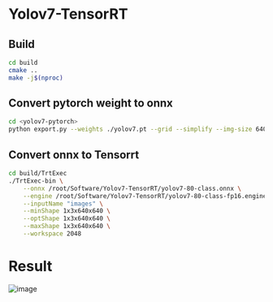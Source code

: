 # Yolov7-TensorRT

## Build

```bash
cd build
cmake ..
make -j$(nproc)
```

## Convert pytorch weight to onnx

```bash
cd <yolov7-pytorch>
python export.py --weights ./yolov7.pt --grid --simplify --img-size 640 640
```

## Convert onnx to Tensorrt

```bash
cd build/TrtExec
./TrtExec-bin \
    --onnx /root/Software/Yolov7-TensorRT/yolov7-80-class.onnx \
    --engine /root/Software/Yolov7-TensorRT/yolov7-80-class-fp16.engine \
    --inputName "images" \
    --minShape 1x3x640x640 \
    --optShape 1x3x640x640 \
    --maxShape 1x3x640x640 \
    --workspace 2048
```

# Result

![image](build/saved.jpg)
